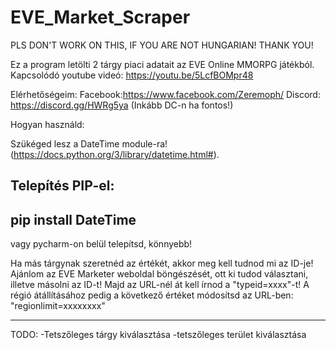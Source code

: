 # EVE_Market_Scraper

PLS DON'T WORK ON THIS, IF YOU ARE NOT HUNGARIAN! THANK YOU!


Ez a program letölti 2 tárgy piaci adatait az EVE Online MMORPG játékból.
Kapcsolódó youtube videó: https://youtu.be/5LcfBOMpr48



Elérhetőségeim:
Facebook:https://www.facebook.com/Zeremoph/
Discord: https://discord.gg/HWRg5ya
(Inkább DC-n ha fontos!)

Hogyan használd:

Szükéged lesz a DateTime module-ra! (https://docs.python.org/3/library/datetime.html#). 

Telepítés PIP-el:
-------------------------------------------------------------------------------------------------------------------------------------------------------------------------
pip install DateTime
-------------------------------------------------------------------------------------------------------------------------------------------------------------------------
vagy pycharm-on belül telepítsd, könnyebb!

Ha más tárgynak szeretnéd az értékét, akkor meg kell tudnod mi az ID-je! Ajánlom az EVE Marketer weboldal böngészését, ott ki tudod választani, illetve másolni az ID-t!
Majd az URL-nél át kell írnod a "typeid=xxxx"-t! 
A régió átállításához pedig a következő értéket módosítsd az URL-ben: "regionlimit=xxxxxxxx"

-------------------------------------------------------------------------------------------------------------------------------------------------------------------------
TODO:
-Tetszőleges tárgy kiválasztása
-tetszőleges terület kiválasztása
